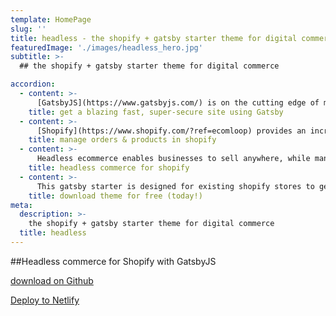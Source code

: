 ```yaml
---
template: HomePage
slug: ''
title: headless - the shopify + gatsby starter theme for digital commerce
featuredImage: './images/headless_hero.jpg'
subtitle: >-
  ## the shopify + gatsby starter theme for digital commerce

accordion:
  - content: >-
      [GatsbyJS](https://www.gatsbyjs.com/) is on the cutting edge of modern website frameworks, with performance & security of utmost importance. Deliver a better experience to your customers with a blazing fast site.
    title: get a blazing fast, super-secure site using Gatsby
  - content: >-
      [Shopify](https://www.shopify.com/?ref=ecomloop) provides an incredible ecommerce platform for businesses of all sizes. Manage products and orders from Shopify, while delivering via a Gatsby site.
    title: manage orders & products in shopify
  - content: >-
      Headless ecommerce enables businesses to sell anywhere, while managing products and inventory in the backend. Think of it as a way of having multiple digital storefronts from one backend system. Gatsby provides opportunities to add new headless commerce experiences for any Shopify store.
    title: headless commerce for shopify
  - content: >-
      This gatsby starter is designed for existing shopify stores to get started quickly. [download on github](https://github.com/ecomloop/headless-starter or [deploy to netlify](https://app.netlify.com/start/deploy?repository=https://github.com/ecomloop/headless-starter)
    title: download theme for free (today!)
meta:
  description: >-
    the shopify + gatsby starter theme for digital commerce
  title: headless
---
```



##Headless commerce for Shopify with GatsbyJS

<a href="https://github.com/ecomloop/headless-starter" target="_blank" aria-label="Fork ecomloop/headless on GitHub" class="Nav--CTA">download on Github</a>

<a href="https://app.netlify.com/start/deploy?repository=https://github.com/ecomloop/headless-starter" target="_blank" aria-label="Fork ecomloop/headless on GitHub" class="Nav--CTA">Deploy to Netlify</a>
